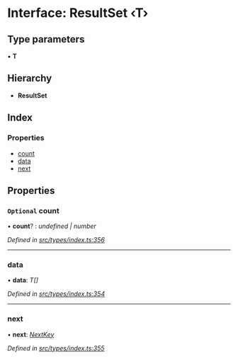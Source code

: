 # Interface: ResultSet ‹**T**›

## Type parameters

▪ **T**

## Hierarchy

* **ResultSet**

## Index

### Properties

* [count](types.resultset.md#optional-count)
* [data](types.resultset.md#data)
* [next](types.resultset.md#next)

## Properties

### `Optional` count

• **count**? : *undefined | number*

*Defined in [src/types/index.ts:356](https://github.com/PolymathNetwork/polymesh-sdk/blob/73feada/src/types/index.ts#L356)*

___

###  data

• **data**: *T[]*

*Defined in [src/types/index.ts:354](https://github.com/PolymathNetwork/polymesh-sdk/blob/73feada/src/types/index.ts#L354)*

___

###  next

• **next**: *[NextKey](../modules/types.md#nextkey)*

*Defined in [src/types/index.ts:355](https://github.com/PolymathNetwork/polymesh-sdk/blob/73feada/src/types/index.ts#L355)*
